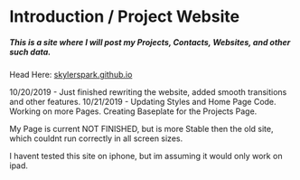 # Introduction / Project Website

##### This is a site where I will post my Projects, Contacts, Websites, and other such data.

Head Here:
[skylerspark.github.io](https://skylerspark.github.io)

10/20/2019 - Just finished rewriting the website, added smooth transitions and other features.
10/21/2019 - Updating Styles and Home Page Code. Working on more Pages. Creating Baseplate for the Projects Page.

My Page is current NOT FINISHED, but is more Stable then the old site, which couldnt run correctly in all screen sizes.

I havent tested this site on iphone, but im assuming it would only work on ipad.
